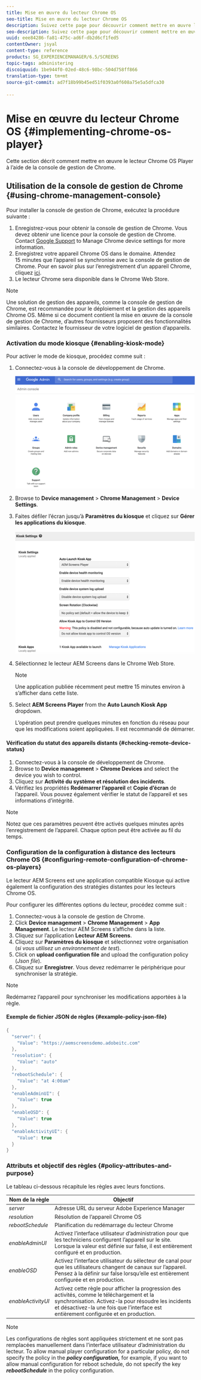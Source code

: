 ```yaml
---
title: Mise en œuvre du lecteur Chrome OS
seo-title: Mise en œuvre du lecteur Chrome OS
description: Suivez cette page pour découvrir comment mettre en œuvre le lecteur Chrome OS à l’aide de la console de gestion de Chrome.
seo-description: Suivez cette page pour découvrir comment mettre en œuvre le lecteur Chrome OS à l’aide de la console de gestion de Chrome.
uuid: eee84286-fa81-475c-ad6f-db2d6cf1fed5
contentOwner: jsyal
content-type: reference
products: SG_EXPERIENCEMANAGER/6.5/SCREENS
topic-tags: administering
discoiquuid: 1be944f0-02ed-48c6-98bc-504d758ff866
translation-type: tm+mt
source-git-commit: ad7f18b99b45ed51f0393a0f608a75e5a5dfca30

---
```



# Mise en œuvre du lecteur Chrome OS  {#implementing-chrome-os-player}

Cette section décrit comment mettre en œuvre le lecteur Chrome OS Player à l’aide de la console de gestion de Chrome.

## Utilisation de la console de gestion de Chrome {#using-chrome-management-console}

Pour installer la console de gestion de Chrome, exécutez la procédure suivante :

1. Enregistrez-vous pour obtenir la console de gestion de Chrome. Vous devez obtenir une licence pour la console de gestion de Chrome. Contact [Google Support](https://support.google.com/chrome/a/answer/1375678?hl=en&ref_topic=2935995) to Manage Chrome device settings for more information.
1. Enregistrez votre appareil Chrome OS dans le domaine. Attendez 15 minutes que l’appareil se synchronise avec la console de gestion de Chrome. Pour en savoir plus sur l’enregistrement d’un appareil Chrome, cliquez [ici](https://support.google.com/chrome/a/answer/1360534?hl=en).
1. Le lecteur Chrome sera disponible dans le Chrome Web Store.

>[!NOTE]
>
>Une solution de gestion des appareils, comme la console de gestion de Chrome, est recommandée pour le déploiement et la gestion des appareils Chrome OS. Même si ce document contient la mise en œuvre de la console de gestion de Chrome, d’autres fournisseurs proposent des fonctionnalités similaires. Contactez le fournisseur de votre logiciel de gestion d’appareils.

### Activation du mode kiosque {#enabling-kiosk-mode}

Pour activer le mode de kiosque, procédez comme suit :

1. Connectez-vous à la console de développement de Chrome.

   ![screen_shot_2017-12-08at20303pm](assets/screen_shot_2017-12-08at20303pm.png)

1. Browse to **Device management** &gt; **Chrome Management** &gt; **Device Settings**.
1. Faites défiler l’écran jusqu’à **Paramètres du kiosque** et cliquez sur **Gérer les applications du kiosque**.

   ![kiosque](assets/kiosk.png)

1. Sélectionnez le lecteur AEM Screens dans le Chrome Web Store.

   >[!NOTE]
   >
   >Une application publiée récemment peut mettre 15 minutes environ à s’afficher dans cette liste.

1. Select **AEM Screens Player** from the **Auto Launch Kiosk App** dropdown.

   L’opération peut prendre quelques minutes en fonction du réseau pour que les modifications soient appliquées. Il est recommandé de démarrer.

#### Vérification du statut des appareils distants {#checking-remote-device-status}

1. Connectez-vous à la console de développement de Chrome.
1. Browse to **Device management** &gt; **Chrome Devices** and select the device you wish to control.
1. Cliquez sur **Activité du système et résolution des incidents**.
1. Vérifiez les propriétés **Redémarrer l’appareil** et **Copie d’écran** de l’appareil. Vous pouvez également vérifier le statut de l’appareil et ses informations d’intégrité.

>[!NOTE]
>
>Notez que ces paramètres peuvent être activés quelques minutes après l’enregistrement de l’appareil. Chaque option peut être activée au fil du temps.

### Configuration de la configuration à distance des lecteurs Chrome OS {#configuring-remote-configuration-of-chrome-os-players}

Le lecteur AEM Screens est une application compatible Kiosque qui active également la configuration des stratégies distantes pour les lecteurs Chrome OS.

Pour configurer les différentes options du lecteur, procédez comme suit :

1. Connectez-vous à la console de gestion de Chrome.
1. Click **Device management** &gt; **Chrome Management** &gt; **App Management**. Le lecteur AEM Screens s’affiche dans la liste.
1. Cliquez sur l’application **Lecteur AEM Screens**.
1. Cliquez sur **Paramètres du kiosque** et sélectionnez votre organisation (*si vous utilisez un environnement de test*).
1. Click on **upload configuration file** and upload the configuration policy (*Json file*).
1. Cliquez sur **Enregistrer**. Vous devez redémarrer le périphérique pour synchroniser la stratégie.

>[!NOTE]
>
>Redémarrez l’appareil pour synchroniser les modifications apportées à la règle.

#### Exemple de fichier JSON de règles {#example-policy-json-file}

```java
{
  "server": {
    "Value": "https://aemscreensdemo.adobeitc.com"
  },
  "resolution": {
    "Value": "auto"
  },
  "rebootSchedule": {
    "Value": "at 4:00am"
  },
  "enableAdminUI": {
    "Value": true
  },
  "enableOSD": {
    "Value": true
  },
  "enableActivityUI": {
    "Value": true
  }
}
```

### Attributs et objectif des règles {#policy-attributes-and-purpose}

Le tableau ci-dessous récapitule les règles avec leurs fonctions.

| **Nom de la règle** | **Objectif** |
|---|---|
| *server* | Adresse URL du serveur Adobe Experience Manager |
| *resolution* | Résolution de l’appareil Chrome OS |
| *rebootSchedule* | Planification du redémarrage du lecteur Chrome |
| *enableAdminUI* | Activez l’interface utilisateur d’administration pour que les techniciens configurent l’appareil sur le site. Lorsque la valeur est définie sur false, il est entièrement configuré et en production. |
| *enableOSD* | Activez l’interface utilisateur du sélecteur de canal pour que les utilisateurs changent de canaux sur l’appareil. Pensez à la définir sur false lorsqu’elle est entièrement configurée et en production. |
| *enableActivityUI* | Activez cette règle pour afficher la progression des activités, comme le téléchargement et la synchronisation. Activez-la pour résoudre les incidents et désactivez-la une fois que l’interface est entièrement configurée et en production. |

>[!NOTE]
>
>Les configurations de règles sont appliquées strictement et ne sont pas remplacées manuellement dans l’interface utilisateur d’administration du lecteur. To allow manual player configuration for a particular policy, do not specify the policy in the ***policy configuration,*** for example, if you want to allow manual configuration for reboot schedule, do not specify the key ***rebootSchedule*** in the policy configuration.
